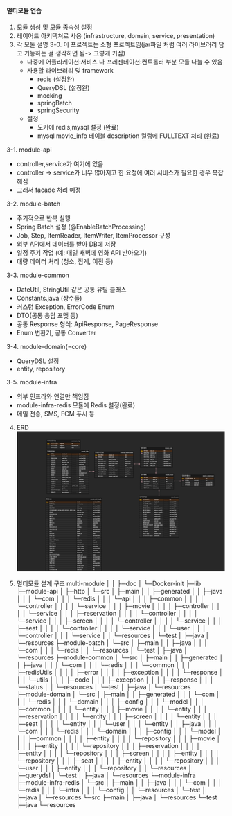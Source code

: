#### 멀티모듈 연습 ####
1. 모듈 생성 및 모듈 종속성 설정
2. 레이어드 아키텍쳐로 사용 (infrastructure, domain, service, presentation)
3. 각 모둘 설명
3-0. 이 프로젝트는 소형 프로젝트임(jar파일 처럼 여러 라이브러리 담고 기능하는 걸 생각하면 됨-> 그렇게 커짐)
   - 나중에 어플리케이션:서비스 나 프레젠테이션:컨트롤러 부분 모듈 나눌 수 있음
   - 사용할 라이브러리 및 framework
     - redis (설정완)
     - QueryDSL (설정완)
     - mocking
     - springBatch 
     - springSecurity
   - 설정 
     - 도커에 redis,mysql 설정 (완료)
     - mysql movie_info 테이블 description 컬럼에 FULLTEXT 처리 (완료)

   
3-1. module-api
   - controller,service가 여기에 있음
   - controller -> service가 너무 많아지고 한 요청에 여러 서비스가 필요한 경우 복잡해짐
   - 그래서 facade 처리 예정


3-2. module-batch
   - 주기적으로 반복 실행
   - Spring Batch 설정 (@EnableBatchProcessing)
   - Job, Step, ItemReader, ItemWriter, ItemProcessor 구성
   - 외부 API에서 데이터를 받아 DB에 저장
   - 일정 주기 작업 (예: 매일 새벽에 영화 API 받아오기)
   - 대량 데이터 처리 (청소, 집계, 이전 등)


3-3. module-common
   - DateUtil, StringUtil 같은 공통 유틸 클래스
   - Constants.java (상수들)
   - 커스텀 Exception, ErrorCode Enum
   - DTO(공통 응답 포맷 등)
   - 공통 Response 형식: ApiResponse, PageResponse 
   - Enum 변환기, 공통 Converter


3-4. module-domain(=core)
   - QueryDSL 설정
   - entity, repository


3-5. module-infra
   - 외부 인프라와 연결만 책임짐
   - module-infra-redis 모듈에 Redis 설정(완료)
   - 메일 전송, SMS, FCM 푸시 등



4. ERD
![img_1.png](img_1.png)


5. 멀티모듈 설계 구조
multi-module
│
│
├─doc
│  └─Docker-init
├─lib
├─module-api
│  ├─http
│  └─src
│      ├─main
│      │  ├─generated
│      │  ├─java
│      │  │  └─com
│      │  │      └─redis
│      │  │          └─api
│      │  │              ├─common
│      │  │              │  └─controller 
│      │  │              │  └─service
│      │  │              ├─movie
│      │  │              │  ├─controller
│      │  │              │  └─service
│      │  │              ├─reservation
│      │  │              │  └─controller
│      │  │              │  └─service
│      │  │              ├─screen
│      │  │              │  └─controller
│      │  │              │  └─service
│      │  │              ├─seat
│      │  │              │  └─controller
│      │  │              │  └─service
│      │  │              └─user
│      │  │                  └─controller
│      │  │                  └─service
│      │  └─resources
│      └─test
│          ├─java
│          └─resources
├─module-batch
│  └─src
│      ├─main
│      │  ├─java
│      │  │  └─com
│      │  │      └─redis
│      │  └─resources
│      └─test
│          ├─java
│          └─resources
├─module-common
│  └─src
│      ├─main
│      │  ├─generated
│      │  ├─java
│      │  │  └─com
│      │  │      └─redis
│      │  │          └─common
│      │  │              ├─redisUtils
│      │  │              │  ├─error
│      │  │              │  ├─exception
│      │  │              │  └─response
│      │  │              └─utils
│      │  │                  ├─code
│      │  │                  ├─exception
│      │  │                  ├─response
│      │  │                  └─status
│      │  └─resources
│      └─test
│          ├─java
│          └─resources
├─module-domain
│  └─src
│      ├─main
│      │  ├─generated
│      │  │  └─com
│      │  │      └─redis
│      │  │          └─domain
│      │  │              ├─config
│      │  │              └─model
│      │  │                  ├─common
│      │  │                  │  └─entity
│      │  │                  ├─movie
│      │  │                  │  └─entity
│      │  │                  ├─reservation
│      │  │                  │  └─entity
│      │  │                  ├─screen
│      │  │                  │  └─entity
│      │  │                  ├─seat
│      │  │                  │  └─entity
│      │  │                  └─user
│      │  │                      └─entity
│      │  ├─java
│      │  │  └─com
│      │  │      └─redis
│      │  │          └─domain
│      │  │              ├─config
│      │  │              └─model
│      │  │                  ├─common
│      │  │                  │  ├─entity
│      │  │                  │  └─repository
│      │  │                  ├─movie
│      │  │                  │  ├─entity
│      │  │                  │  └─repository
│      │  │                  ├─reservation
│      │  │                  │  ├─entity
│      │  │                  │  └─repository
│      │  │                  ├─screen
│      │  │                  │  ├─entity
│      │  │                  │  └─repository
│      │  │                  ├─seat
│      │  │                  │  ├─entity
│      │  │                  │  └─repository
│      │  │                  └─user
│      │  │                      ├─entity
│      │  │                      └─repository
│      │  └─resources
│      ├─querydsl
│      └─test
│          ├─java
│          └─resources
└─module-infra
   ├─module-infra-redis
   │  └─src
   │      ├─main
   │      │  ├─java
   │      │  │  └─com
   │      │  │      └─redis
   │      │  │          └─infra
   │      │  │              └─config
   │      │  └─resources
   │      └─test
   │          ├─java
   │          └─resources
   └─src
   ├─main
   │  ├─java
   │  └─resources
   └─test
   ├─java
   └─resources
